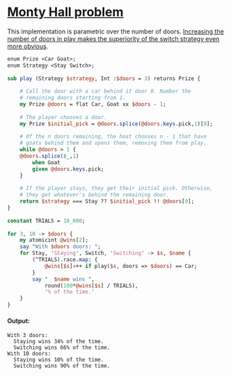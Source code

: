 [1]: https://rosettacode.org/wiki/Monty_Hall_problem

# [Monty Hall problem][1]





This implementation is parametric over the number of doors. [Increasing the number of doors in play makes the superiority of the switch strategy even more obvious](https://en.wikipedia.org/wiki/Monty_Hall_problem#Increasing_the_number_of_doors).

```perl
enum Prize <Car Goat>;
enum Strategy <Stay Switch>;
 
sub play (Strategy $strategy, Int :$doors = 3) returns Prize {
 
    # Call the door with a car behind it door 0. Number the
    # remaining doors starting from 1.
    my Prize @doors = flat Car, Goat xx $doors - 1;
 
    # The player chooses a door.
    my Prize $initial_pick = @doors.splice(@doors.keys.pick,1)[0];
 
    # Of the n doors remaining, the host chooses n - 1 that have
    # goats behind them and opens them, removing them from play.
    while @doors > 1 {
	@doors.splice($_,1)
	    when Goat
		given @doors.keys.pick;
    }
 
    # If the player stays, they get their initial pick. Otherwise,
    # they get whatever's behind the remaining door.
    return $strategy === Stay ?? $initial_pick !! @doors[0];
}
 
constant TRIALS = 10_000;
 
for 3, 10 -> $doors {
    my atomicint @wins[2];
    say "With $doors doors: ";
    for Stay, 'Staying', Switch, 'Switching' -> $s, $name {
        (^TRIALS).race.map: {
            @wins[$s]⚛++ if play($s, doors => $doors) == Car;
        }
        say "  $name wins ",
            round(100*@wins[$s] / TRIALS),
            '% of the time.'
    }
}
```

#### Output:
```
With 3 doors: 
  Staying wins 34% of the time.
  Switching wins 66% of the time.
With 10 doors: 
  Staying wins 10% of the time.
  Switching wins 90% of the time.
```
